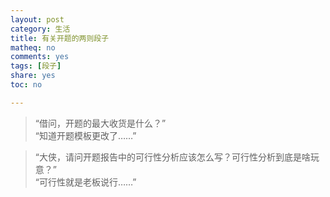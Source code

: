 ```yaml
---
layout: post 
category: 生活
title: 有关开题的两则段子
matheq: no
comments: yes
tags: [段子]
share: yes
toc: no

---
```


> “借问，开题的最大收货是什么？”  
> “知道开题模板更改了……”



> “大侠，请问开题报告中的可行性分析应该怎么写？可行性分析到底是啥玩意？”   
> “可行性就是老板说行……”


